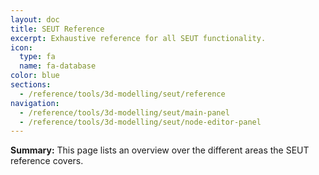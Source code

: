 ```yaml
---
layout: doc
title: SEUT Reference
excerpt: Exhaustive reference for all SEUT functionality.
icon:
  type: fa
  name: fa-database
color: blue
sections:
  - /reference/tools/3d-modelling/seut/reference
navigation:
  - /reference/tools/3d-modelling/seut/main-panel
  - /reference/tools/3d-modelling/seut/node-editor-panel
---
```


**Summary:** This page lists an overview over the different areas the SEUT reference covers.